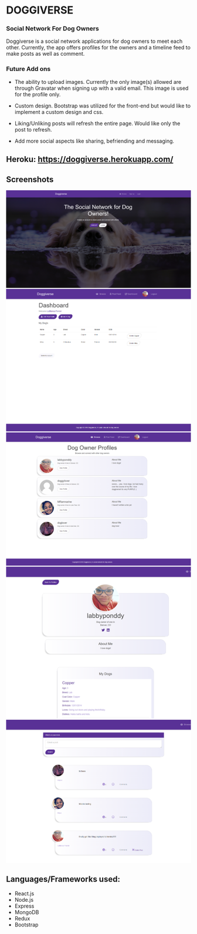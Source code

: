 # DOGGIVERSE
### Social Network For Dog Owners


Doggiverse is a social network applications for dog owners to meet each other.  Currently, the app offers profiles for 
the owners and a timeline feed to make posts as well as comment.  

### Future Add ons

* The ability to upload images. Currently the only image(s) allowed are through Gravatar when signing up with a valid
email. This image is used for the profile only.

* Custom design.  Bootstrap was utilized for the front-end but would like to implement a custom design and css.

* Liking/Unliking posts will refresh the entire page.  Would like only the post to refresh.

* Add more social aspects like sharing, befriending and messaging.


## Heroku: https://doggiverse.herokuapp.com/

## Screenshots

![Image of Doggiverse](Capture1.PNG)
![Image of Doggiverse](Capture2.PNG)
![Image of Doggiverse](Capture3.PNG)
![Image of Doggiverse](Capture5.PNG)
![Image of Doggiverse](Capture4.PNG)



## Languages/Frameworks used:

* React.js
* Node.js
* Express
* MongoDB
* Redux
* Bootstrap

